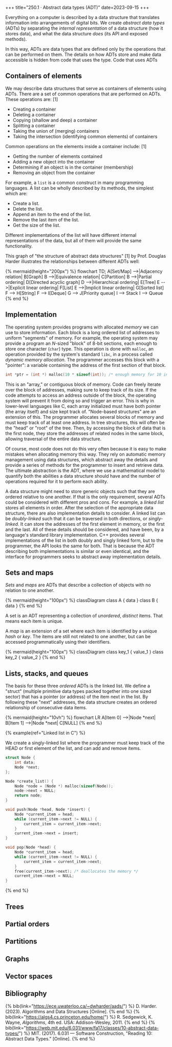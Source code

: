 +++
title="250.1 · Abstract data types (ADT)"
date=2023-09-15
+++

Everything on a computer is described by a data structure that translates information into arrangements of digital bits.
We create _abstract data types_ (ADTs) by separating the _internal representation_ of a data structure (how it stores data), and what the data structure _does_ (its API and exposed methods).

In this way, ADTs are data types that are defined only by the operations that can be performed on them.
The details on how ADTs store and make data accessible is hidden from code that uses the type.
Code that uses ADTs

## Containers of elements

We may describe data structures that serve as containers of elements using ADTs.
There are a set of common operations that are performed on ADTs.
These operations are: [1]

- Creating a container
- Deleting a container
- Copying (shallow and deep) a container
- Splitting a container
- Taking the union of (merging) containers
- Taking the intersection (identifying common elements) of containers

Common operations on the elements inside a container include: [1]

- Getting the number of elements contained
- Adding a new object into the container
- Determining if an object is in the container (membership)
- Removing an object from the container

For example, a `list` is a common construct in many programming languages.
A list can be wholly described by its methods, the simplest which are:

- Create a list.
- Delete the list.
- Append an item to the end of the list.
- Remove the last item of the list.
- Get the size of the list.

Different implementations of the list will have different internal representations of the data, but all of them will provide the same functionality.

This graph of "the structure of abstract data structures" [1] by Prof. Douglas Harder illustrates the relationships between different ADTs well:

{% mermaid(height="200px") %}
flowchart TD;
	A[Set/Map] -->|Adjacency relation| B[Graph]
	B -->|Equivalence relation| C[Partition]
	B -->|Partial ordering| D[Directed acyclic graph]
	D -->|Hierarchical ordering| E[Tree]
	E -->|Explicit linear ordering| F[List]
	E -->|Implicit linear ordering| G[Sorted list]
	F --> H[String]
	F --> I[Deque]
	G --> J[Priority queue]
	I --> Stack
	I --> Queue
{% end %}


## Implementation

The operating system provides programs with allocated _memory_ we can use to store information.
Each block is a long ordered list of addresses to uniform "segments" of memory.
For example, the operating system may provide a program an $N$-sized "block" of 8-bit sections, each enough to store one character (`char`) type.
This operation is done with `malloc`, an operation provided by the system's standard `libc`, in a process called _dynamic memory allocation_.
The programmer accesses this block with a "pointer": a variable containing the address of the first section of that block.

```c
int *ptr = (int *) malloc(10 * sizeof(int)); /* enough memory for 10 integers */ 
```

This is an "array," or contiguous block of memory.
Code can freely iterate over the block of addresses, making sure to keep track of its size.
If the code attempts to access an address outside of the block, the operating system will prevent it from doing so and trigger an error.
This is why in lower-level languages like C, each array initialized must have both pointer (the array itself) and size kept track of.
"Node-based structures" are an extension of this. The programmer allocates several blocks of memory and must keep track of at least one address.
In tree structures, this will often be the "head" or "root" of the tree.
Then, by accessing the block of data that is the first node, they store the addresses of related nodes in the same block, allowing traversal of the entire data structure.

Of course, most code does not do this very often because it is easy to make mistakes when allocating memory this way.
They rely on automatic memory management using data structures, which abstract away the details and provide a series of methods for the programmer to insert and retrieve data.
The ultimate abstraction is the ADT, where we use a mathematical model to quantify both the abilities a data structure should have and the number of operations required for it to perform each ability.

A data structure might need to store generic objects such that they are ordered relative to one another.
If that is the only requirement, several ADTs could be considered with different pros and cons.
For example, a _linked list_ stores all elements in order.
After the selection of the appropriate data structure, there are also implementation details to consider.
A linked list can be _doubly-linked_ such that it can be traversed in both directions, or _singly-linked_.
It can store the addresses of the first element in memory, or the first and the last.
All of these details should be considered, and have been, by a language's standard library implementation.
C++ provides several implementations of the list in both doubly and singly linked form, but to the programmer, the API looks the same for both.
That is because the ADT describing both implementations is similar or even identical, and the interface for programmers seeks to abstract away implementation details.

## Sets and maps

_Sets_ and _maps_ are ADTs that describe a collection of objects with no relation to one another.

{% mermaid(height="100px") %}
classDiagram
	class A {
		data
	}
	class B {
		data
	}
{% end %}

A set is an ADT representing a collection of _unordered_, _distinct_ items.
That means each item is unique.

A _map_ is an extension of a set where each item is identified by a unique _hash_ or _key_.
The items are still not related to one another, but can be accessed programmatically using their identifiers.

{% mermaid(height="100px") %}
classDiagram
	class key_1 {
		value_1
	}
	class key_2 {
		value_2
	}
{% end %}

## Lists, stacks, and queues

The basis for these three _ordered_ ADTs is the linked list.
We define a "struct" (multiple primitive data types packed together into one sized sector) that has a pointer (or address) of the item next in the list.
By following these "next" addresses, the data structure creates an ordered relationship of consecutive data items.

{% mermaid(height="10vh") %}
flowchart LR
	A[Item 0] -->|Node *next| B[Item 1] -->|Node *next| C[NULL]
{% end %}

{% example(ref="Linked list in C") %}

We create a singly-linked list where the programmer must keep track of the
HEAD or first element of the list, and can add and remove items.

```c
struct Node {
	int data;
	Node *next;
};

Node *create_list() {
	Node *node = (Node *) malloc(sizeof(Node));
	node->next = NULL;
	return node;
}

void push(Node *head, Node *insert) {
	Node *current_item = head;
	while (current_item->next != NULL) {
		current_item = current_item->next;
	}
	current_item->next = insert;
}

void pop(Node *head) {
	Node *current_item = head;
	while (current_item->next != NULL) {
		current_item = current_item->next;
	}
	free(current_item->next); /* deallocates the memory */
	current_item->next = NULL;
}
```
{% end %}

## Trees

## Partial orders

## Partitions

## Graphs

## Vector spaces

## Bibliography

{% bib(link="https://ece.uwaterloo.ca/~dwharder/aads/") %}
D. Harder. (2023). Algorithms and Data Structures [Online].
{% end %}
{% bib(link="https://algs4.cs.princeton.edu/home/") %}
R. Sedgewick, K. Wayne, _Algorithms_, 4th ed. USA: Addison-Wesley, 2011. 
{% end %}
{% bib(link="https://web.mit.edu/6.031/www/fa17/classes/10-abstract-data-types/") %}
MIT. (2017). 6.031 — Software Construction, "Reading 10: Abstract Data Types." [Online].
{% end %}
